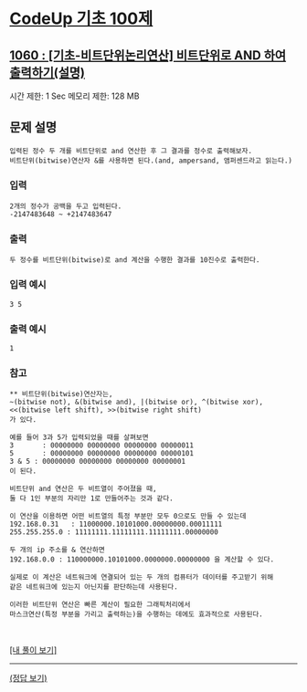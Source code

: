 # [CodeUp 기초 100제](https://codeup.kr/problem.php)

## [1060 : [기초-비트단위논리연산] 비트단위로 AND 하여 출력하기(설명)](https://codeup.kr/problem.php?id=1060)

시간 제한: 1 Sec 메모리 제한: 128 MB

## 문제 설명

    입력된 정수 두 개를 비트단위로 and 연산한 후 그 결과를 정수로 출력해보자.
    비트단위(bitwise)연산자 &를 사용하면 된다.(and, ampersand, 앰퍼센드라고 읽는다.)

### 입력

    2개의 정수가 공백을 두고 입력된다.
    -2147483648 ~ +2147483647

### 출력

    두 정수를 비트단위(bitwise)로 and 계산을 수행한 결과를 10진수로 출력한다.

### 입력 예시

    3 5

### 출력 예시

    1

### 참고

    ** 비트단위(bitwise)연산자는,
    ~(bitwise not), &(bitwise and), |(bitwise or), ^(bitwise xor),
    <<(bitwise left shift), >>(bitwise right shift)
    가 있다.

    예를 들어 3과 5가 입력되었을 때를 살펴보면
    3       : 00000000 00000000 00000000 00000011
    5       : 00000000 00000000 00000000 00000101
    3 & 5 : 00000000 00000000 00000000 00000001
    이 된다.

    비트단위 and 연산은 두 비트열이 주어졌을 때,
    둘 다 1인 부분의 자리만 1로 만들어주는 것과 같다.

    이 연산을 이용하면 어떤 비트열의 특정 부분만 모두 0으로도 만들 수 있는데
    192.168.0.31   : 11000000.10101000.00000000.00011111
    255.255.255.0 : 11111111.11111111.11111111.00000000

    두 개의 ip 주소를 & 연산하면
    192.168.0.0 : 110000000.10101000.0000000.00000000 을 계산할 수 있다.

    실제로 이 계산은 네트워크에 연결되어 있는 두 개의 컴퓨터가 데이터를 주고받기 위해
    같은 네트워크에 있는지 아닌지를 판단하는데 사용된다.

    이러한 비트단위 연산은 빠른 계산이 필요한 그래픽처리에서
    마스크연산(특정 부분을 가리고 출력하는)을 수행하는 데에도 효과적으로 사용된다.

</br>

[[내 풀이 보기]](https://github.com/flexboni/code_up/blob/master/1060/myCode.cpp)

---

[(정답 보기)](https://codeup.kr/showsource.php?id=425084)